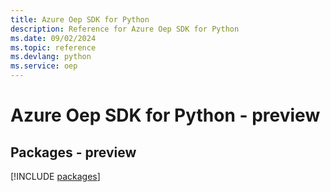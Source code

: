 ```yaml
---
title: Azure Oep SDK for Python
description: Reference for Azure Oep SDK for Python
ms.date: 09/02/2024
ms.topic: reference
ms.devlang: python
ms.service: oep
---
```

# Azure Oep SDK for Python - preview
## Packages - preview
[!INCLUDE [packages](oep-index.md)]